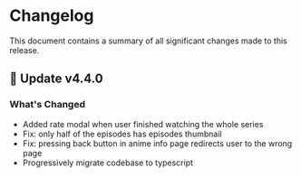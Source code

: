 # Changelog

This document contains a summary of all significant changes made to this release.

## 🎉 Update v4.4.0

### What's Changed

- Added rate modal when user finished watching the whole series
- Fix: only half of the episodes has episodes thumbnail
- Fix: pressing back button in anime info page redirects user to the wrong page
- Progressively migrate codebase to typescript
